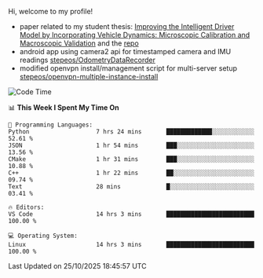Hi, welcome to my profile!

* paper related to my student thesis: [Improving the Intelligent Driver Model by Incorporating Vehicle Dynamics: Microscopic Calibration and Macroscopic Validation](https://doi.org/10.48550/arXiv.2408.03722) and the [repo](https://github.com/stepeos/pycarmodel_calibration)
* android app using camera2 api for timestamped camera and IMU readings [stepeos/OdometryDataRecorder](https://github.com/stepeos/OdometryDataRecorder)
* modified openvpn install/management script for multi-server setup [stepeos/openvpn-multiple-instance-install](https://github.com/stepeos/openvpn-multiple-instance-install)

<!--START_SECTION:waka-->
![Code Time](http://img.shields.io/badge/Code%20Time-2%2C208%20hrs%2048%20mins-blue)

📊 **This Week I Spent My Time On** 

```text
💬 Programming Languages: 
Python                   7 hrs 24 mins       █████████████░░░░░░░░░░░░   52.61 % 
JSON                     1 hr 54 mins        ███░░░░░░░░░░░░░░░░░░░░░░   13.56 % 
CMake                    1 hr 31 mins        ███░░░░░░░░░░░░░░░░░░░░░░   10.88 % 
C++                      1 hr 22 mins        ██░░░░░░░░░░░░░░░░░░░░░░░   09.74 % 
Text                     28 mins             █░░░░░░░░░░░░░░░░░░░░░░░░   03.41 % 

🔥 Editors: 
VS Code                  14 hrs 3 mins       █████████████████████████   100.00 % 

💻 Operating System: 
Linux                    14 hrs 3 mins       █████████████████████████   100.00 % 
```


 Last Updated on 25/10/2025 18:45:57 UTC
<!--END_SECTION:waka-->
